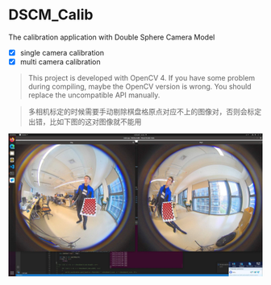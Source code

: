 # DSCM_Calib
The calibration application with Double Sphere Camera Model

- [x] single camera calibration
- [x] multi camera calibration

> This project is developed with OpenCV 4. If you have some problem during compiling, maybe the OpenCV version is wrong. You should replace the uncompatible API manually.

> 多相机标定的时候需要手动剔除棋盘格原点对应不上的图像对，否则会标定出错，比如下图的这对图像就不能用

![image](image.jpg)
